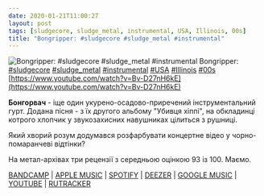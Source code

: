 ```yaml
---
date: 2020-01-21T11:00:27
layout: post
tags: [sludgecore, sludge_metal, instrumental, USA, Illinois, 00s]
title: "Bongripper: #sludgecore #sludge_metal #instrumental"
---
```

![Bongripper: #sludgecore #sludge_metal #instrumental](https://i.ytimg.com/vi/Bv-D27nH6kE/hqdefault.jpg)
Bongripper: [#sludgecore](/tags/#sludgecore) [#sludge_metal](/tags/#sludge_metal) [#instrumental](/tags/#instrumental) [#USA](/tags/#USA) [#Illinois](/tags/#Illinois) [#00s](/tags/#00s) [https://www.youtube.com/watch?v=Bv-D27nH6kE](https://www.youtube.com/watch?v=Bv-D27nH6kE)

**Бонгорвач** - іще один укурено-осадово-приречений інструментальний гурт. Додана пісня - з їх другого альбому &quot;Убивця хіппі&quot;, на обкладинці котрого хлопчик у звукозахисних навушниках цілиться з рушниці.

Який хворий розум додумався розфарбувати концертне відео у чорно-помаранчеві відтінки?

На метал-архівах три рецензії з середньою оцінкою 93 із 100. Маємо.

[BANDCAMP](https://bongripper.bandcamp.com/album/hippie-killer) | [APPLE MUSIC](https://music.apple.com/us/album/hippie-killer/266427755) | [SPOTIFY](https://open.spotify.com/album/5TBVuPP8aCyboChzA0pOgy) | [DEEZER](https://www.deezer.com/album/6584246?utm_source=deezer&amp;utm_content=album-6584246&amp;utm_term=1601611822_1579597049&amp;utm_medium=web) | [GOOGLE MUSIC](https://play.google.com/music/m/Bfc3flh5qzpzijxf6ckj64luipy?t=Hippie_Killer_-_Bongripper) | [YOUTUBE](https://www.youtube.com/playlist?list=OLAK5uy_nYWVALLeafz0CeGTnaPQpMOClrttlmt9Y) | [RUTRACKER](https://rutracker.org/forum/viewtopic.php?t=4505803)